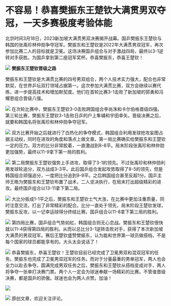 # 不容易！恭喜樊振东王楚钦大满贯男双夺冠，一天多赛极度考验体能

北京时间3月18日，2023新加坡大满贯男双决赛揭开战幕。国乒樊振东王楚钦与韩国的张禹珍林仲勋争夺冠军。樊振东和王楚钦是2022年大满贯男双冠军，再次参加比赛二人的目标就是卫冕。这场决赛国乒组合与对手激战四局，最终以3-1逆转对手获胜。为国乒拿到第二座冠军奖杯。恭喜樊振东，恭喜王楚钦！

![](https://inews.gtimg.com/news_bt/O7Qa-KepPF_GnduzRdTXbCWZ9Ds5nOhaYFW7ANNVeebpYAA/1000)
**樊振东王楚钦晋级之路**

樊振东和王楚钦是大满贯比赛的四号男双组合，两个人技术实力强大，配合也非常默契，在世界乒坛双打领域占据第一。这次参加大满贯比赛，双方会继续以赛代练，进一步提高技术和增加默契度。他们在首轮比赛3-1击败了新加坡的郭勇和冯耀恩组合晋级八强。

![](https://inews.gtimg.com/news_bt/OHHvVBKiYgXrAzqjrGtfgatTs5CMz7OHJBcUSYzeMQ4ccAA/1000)
在次轮比赛中，樊振东王楚钦3-0击败跨国组合李尚洙和卡尔伯格晋级四强。第三轮比赛，樊振东王楚钦3-1击败日乒的户上隼辅和宇田幸矢。晋级决赛之后，就要和韩国名将张禹珍和林仲勋争夺冠军。

![](https://inews.gtimg.com/news_bt/Ol-eHqlcbCNVlvN6HD4yOtJKrrcEtZ82MjVICC12UyMmwAA/1000)
双方比赛开始之后就进行了白热化的争夺模式，韩国组合利用发球抢攻妄图占据主动权，同时在进攻的角度和落点上做文章。第一局比赛确实给樊振东和王楚钦一定的压力。双方的比分非常胶着，一直激战到8-8平。局末阶段张禹珍和林仲勋更加强势，最终以11-9拿下第一局的胜利。

![](https://inews.gtimg.com/news_bt/O5t_TKmtRgDxrPHufXc3Sl1NtwgEnb5Py_GaX4-APCY6EAA/1000)
第二局樊振东王楚钦强势上手进攻，取得了3-1的领先。不过张禹珍和林仲勋利用发球轮追分，双方战成3-3平。此后国乒组合发起攻势取得了8-5的领先，但是韩国组合顽强追分，一度把比分追到9-9平。之后韩国组合甚至反超1分。国乒主帅王皓为樊振东和王楚钦布置了战术，二人坚决执行，在局末打出超级精彩的进攻。最终国乒组合以13-11拿下第二局。

![](https://inews.gtimg.com/news_bt/O6qjRAVC1fDj1phwy58SXJODlJTWeShFpXun1hQ0R7QCEAA/1000)
大比分扳成1-1平之后，樊振东和王楚钦士气大涨，在比赛中更加注重质量，同时注意交流，打出了非常精彩的配合。比分一直处于领先，局末阶段王楚钦发球，樊振东反攻，以一记幸运球得分终结比赛。国乒组合以11-8拿下第三局的胜利。

![](https://inews.gtimg.com/news_bt/O46xOqNSqG8FC8T3Km8cLOraL1Hnk0mGip-JQL2XTtrjEAA/1000)
第四局比赛，国乒组合气势如虹，韩国组合则无心恋战。樊振东和王楚钦很快就以11-4获得第四局的胜利。从而以总比分3-1逆转击败对手，获得了本次新加坡大满贯的男双冠军。赛后王楚钦盛赞樊振东，认为能和世界第一球员做搭档，不是每个国家的球员都能享有的。大头太会说话了！

![](https://inews.gtimg.com/news_bt/OMTXbe8lvA8dCEKOlvEDldjHh09rJ70tm1b-5F7pRw6jwAA/1000)
恭喜樊振东，恭喜王楚钦！王楚钦目前已经完成了卫冕男双和混双冠军的任务。樊振东也完成了卫冕男双冠军的任务。而对于分量最重的男单冠军，两人也会全力以赴去争夺。圆满完成男双任务之后，樊振东和王楚钦从搭档变成对手，两人将争夺一张单打决赛门票。两个人一定会为球迷奉献一场精彩的比赛。不管谁晋级决赛，都是国乒的骄傲。球迷也会为两人点赞。加油！

![](https://inews.gtimg.com/news_bt/Oj8HfLxS93mEAMSK89IVPAQ9ZY5EEA6RJNsBf82tX0QZQAA/1000)

![](https://inews.gtimg.com/news_bt/O1xxonWQE_Euu1slSQ9BMDZJabao9yDFXSyGeKaXExihYAA/1000)
原创文章，欢迎关注评论。

